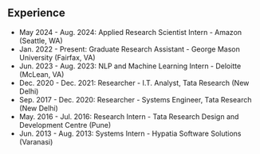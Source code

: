 ## Experience


<ul style="margin:0 0 0px;">
  <li>May 2024 - Aug. 2024: Applied Research Scientist Intern - Amazon (Seattle, WA)</li>
  <li>Jan. 2022 - Present: Graduate Research Assistant - George Mason University (Fairfax, VA)</li>
  <li>Jun. 2023 - Aug. 2023: NLP and Machine Learning Intern - Deloitte (McLean, VA)</li>
  <li>Dec. 2020 - Dec. 2021: Researcher - I.T. Analyst, Tata Research (New Delhi)</li>
  <li>Sep. 2017 - Dec. 2020: Researcher - Systems Engineer, Tata Research (New Delhi)</li>
  <li>May. 2016 - Jul. 2016: Research Intern - Tata Research Design and Development Centre (Pune)</li>
  <li>Jun. 2013 - Aug. 2013: Systems Intern - Hypatia Software Solutions (Varanasi)</li>
</ul>


